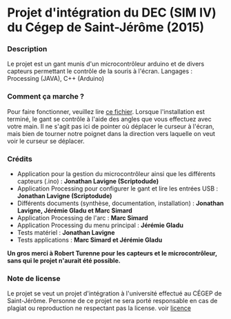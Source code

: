 # Projet d'intégration du DEC (SIM IV) du Cégep de Saint-Jérôme (2015)
### Description
  Le projet est un gant munis d'un microcontrôleur arduino et de divers capteurs permettant le contrôle de la souris à l'écran.
  Langages : Processing (JAVA), C++ (Arduino)

### Comment ça marche ?

  Pour faire fonctionner, veuillez lire [ce fichier](https://github.com/Scriptodude/Projet_integration_DEC/blob/master/Installation.docx).
Lorsque l'installation est terminé, le gant se contrôle à l'aide des angles que vous effectuez avec votre main. Il ne s'agit pas ici de pointer où déplacer le curseur à l'écran, mais bien de tourner notre poignet dans la direction vers laquelle on veut voir le curseur se déplacer.

### Crédits
- Application pour la gestion du microcontrôleur ainsi que les différents capteurs (.ino) : **Jonathan Lavigne (Scriptodude)**
- Application Processing pour configurer le gant et lire les entrées USB : **Jonathan Lavigne (Scriptodude)**
- Différents documents (synthèse, documentation, installation) : **Jonathan Lavigne, Jérémie Gladu et Marc Simard**
- Application Processing de l'arc : **Marc Simard**
- Application Processing du menu principal : **Jérémie Gladu**
- Tests matériel : **Jonathan Lavigne**
- Tests applications : **Marc Simard et Jérémie Gladu**

**Un gros merci à Robert Turenne pour les capteurs et le microcontrôleur, sans qui le projet n'aurait été possible.**

### Note de license
Le projet se veut un projet d'intégration à l'université effectué au CÉGEP de Saint-Jérôme.
Personne de ce projet ne sera porté responsable en cas de plagiat ou reproduction ne respectant pas la license.
voir [licence](https://github.com/Scriptodude/Projet_integration_DEC/blob/master/LICENSE)
